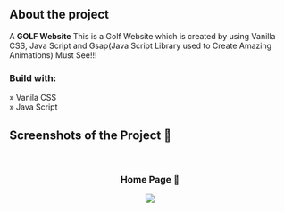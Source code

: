 <h2>About the project</h2>

<p>A <b>GOLF Website</b> This is a Golf Website which is created by using Vanilla CSS, Java Script and Gsap(Java Script Library used to Create Amazing Animations)
Must See!!!</p>

<h3>Build with:</h3>

» Vanila CSS <br>
» Java Script

<h2>Screenshots of the Project 📸</h2>
<br>
<h3 align='center'>Home Page 🏡</h3>

<div align='center'>
<img src=https://github.com/KuldeepKdy/GOLF-Website/assets/134807119/1e5fb9b2-d4a2-4e79-a8db-61bf99c93ad4/>

</div>
